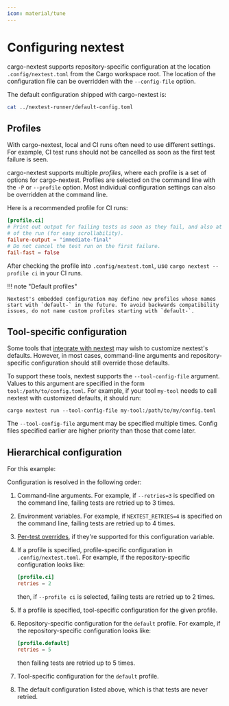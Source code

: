 ```yaml
---
icon: material/tune
---
```


# Configuring nextest

cargo-nextest supports repository-specific configuration at the location `.config/nextest.toml` from the Cargo workspace root. The location of the configuration file can be overridden with the `--config-file` option.

The default configuration shipped with cargo-nextest is:

```bash exec="true" result="toml"
cat ../nextest-runner/default-config.toml
```

## Profiles

With cargo-nextest, local and CI runs often need to use different settings. For example, CI test runs should not be cancelled as soon as the first test failure is seen.

cargo-nextest supports multiple _profiles_, where each profile is a set of options for cargo-nextest. Profiles are selected on the command line with the `-P` or `--profile` option. Most individual configuration settings can also be overridden at the command line.

Here is a recommended profile for CI runs:

```toml title="Configuring a CI profile in <code>.config/nextest.toml</code>"
[profile.ci]
# Print out output for failing tests as soon as they fail, and also at the end
# of the run (for easy scrollability).
failure-output = "immediate-final"
# Do not cancel the test run on the first failure.
fail-fast = false
```

After checking the profile into `.config/nextest.toml`, use `cargo nextest --profile ci` in your CI runs.

!!! note "Default profiles"

    Nextest's embedded configuration may define new profiles whose names start with `default-` in the future. To avoid backwards compatibility issues, do not name custom profiles starting with `default-`.

## Tool-specific configuration

Some tools that [integrate with nextest](../integrations/index.md) may wish to customize nextest's defaults. However, in most cases, command-line arguments and repository-specific configuration should still override those defaults.

To support these tools, nextest supports the `--tool-config-file` argument. Values to this argument are specified in the form `tool:/path/to/config.toml`. For example, if your tool `my-tool` needs to call nextest with customized defaults, it should run:

```
cargo nextest run --tool-config-file my-tool:/path/to/my/config.toml
```

The `--tool-config-file` argument may be specified multiple times. Config files specified earlier are higher priority than those that come later.

## Hierarchical configuration

For this example:

Configuration is resolved in the following order:

1. Command-line arguments. For example, if `--retries=3` is specified on the command line, failing tests are retried up to 3 times.
2. Environment variables. For example, if `NEXTEST_RETRIES=4` is specified on the command line, failing tests are retried up to 4 times.
3. [Per-test overrides](per-test-overrides.md), if they're supported for this configuration variable.
4. If a profile is specified, profile-specific configuration in `.config/nextest.toml`. For example, if the repository-specific configuration looks like:

   ```toml
   [profile.ci]
   retries = 2
   ```

   then, if `--profile ci` is selected, failing tests are retried up to 2 times.

5. If a profile is specified, tool-specific configuration for the given profile.
6. Repository-specific configuration for the `default` profile. For example, if the repository-specific configuration looks like:
   ```toml
   [profile.default]
   retries = 5
   ```
   then failing tests are retried up to 5 times.
7. Tool-specific configuration for the `default` profile.
8. The default configuration listed above, which is that tests are never retried.

